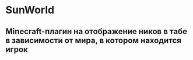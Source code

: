 # SunWorld
## Minecraft-плагин на отображение ников в табе в зависимости от мира, в котором находится игрок

